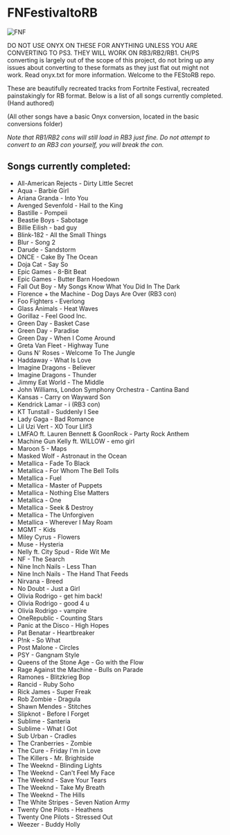 # FNFestivaltoRB

![FNF](https://github.com/FEStoRB/FNFestivaltoRB/assets/158007129/c65f6997-8300-4c21-b210-2a6d4d7ca76b)

DO NOT USE ONYX ON THESE FOR ANYTHING UNLESS YOU ARE CONVERTING TO PS3. THEY WILL WORK ON RB3/RB2/RB1.
CH/PS converting is largely out of the scope of this project, do not bring up any issues about converting to these formats as they just flat out might not work.
Read onyx.txt for more information.
Welcome to the FEStoRB repo.

These are beautifully recreated tracks from Fortnite Festival, recreated painstakingly for RB format.
Below is a list of all songs currently completed. (Hand authored) 

(All other songs have a basic Onyx conversion, located in the basic conversions folder)

*Note that RB1/RB2 cons will still load in RB3 just fine. Do not attempt to convert to an RB3 con yourself, you will break the con.*

## Songs currently completed:
* All-American Rejects - Dirty Little Secret
* Aqua - Barbie Girl
* Ariana Granda - Into You
* Avenged Sevenfold - Hail to the King
* Bastille - Pompeii
* Beastie Boys - Sabotage
* Billie Eilish - bad guy
* Blink-182 - All the Small Things
* Blur - Song 2
* Darude - Sandstorm
* DNCE - Cake By The Ocean
* Doja Cat - Say So
* Epic Games - 8-Bit Beat
* Epic Games - Butter Barn Hoedown
* Fall Out Boy - My Songs Know What You Did In The Dark
* Florence + the Machine - Dog Days Are Over (RB3 con)
* Foo Fighters - Everlong
* Glass Animals - Heat Waves
* Gorillaz - Feel Good Inc.
* Green Day - Basket Case
* Green Day - Paradise
* Green Day - When I Come Around
* Greta Van Fleet - Highway Tune
* Guns N' Roses - Welcome To The Jungle
* Haddaway - What Is Love
* Imagine Dragons - Believer
* Imagine Dragons - Thunder
* Jimmy Eat World - The Middle
* John Williams, London Symphony Orchestra - Cantina Band
* Kansas - Carry on Wayward Son
* Kendrick Lamar - i (RB3 con)
* KT Tunstall - Suddenly I See
* Lady Gaga - Bad Romance
* Lil Uzi Vert - XO Tour Llif3
* LMFAO ft. Lauren Bennett & GoonRock - Party Rock Anthem
* Machine Gun Kelly ft. WILLOW - emo girl
* Maroon 5 - Maps
* Masked Wolf - Astronaut in the Ocean
* Metallica - Fade To Black
* Metallica - For Whom The Bell Tolls
* Metallica - Fuel
* Metallica - Master of Puppets
* Metallica - Nothing Else Matters
* Metallica - One
* Metallica - Seek & Destroy
* Metallica - The Unforgiven
* Metallica - Wherever I May Roam
* MGMT - Kids
* Miley Cyrus - Flowers
* Muse - Hysteria
* Nelly ft. City Spud - Ride Wit Me
* NF - The Search
* Nine Inch Nails - Less Than
* Nine Inch Nails - The Hand That Feeds
* Nirvana - Breed
* No Doubt - Just a Girl
* Olivia Rodrigo - get him back!
* Olivia Rodrigo - good 4 u
* Olivia Rodrigo - vampire
* OneRepublic - Counting Stars
* Panic at the Disco - High Hopes
* Pat Benatar - Heartbreaker
* P!nk - So What
* Post Malone - Circles
* PSY - Gangnam Style
* Queens of the Stone Age - Go with the Flow
* Rage Against the Machine - Bulls on Parade
* Ramones - Blitzkrieg Bop
* Rancid - Ruby Soho
* Rick James - Super Freak
* Rob Zombie - Dragula
* Shawn Mendes - Stitches
* Slipknot - Before I Forget
* Sublime - Santeria
* Sublime - What I Got
* Sub Urban - Cradles
* The Cranberries - Zombie
* The Cure - Friday I'm in Love
* The Killers - Mr. Brightside
* The Weeknd - Blinding Lights
* The Weeknd - Can't Feel My Face
* The Weeknd - Save Your Tears
* The Weeknd - Take My Breath
* The Weeknd - The Hills
* The White Stripes - Seven Nation Army
* Twenty One Pilots - Heathens
* Twenty One Pilots - Stressed Out
* Weezer - Buddy Holly
